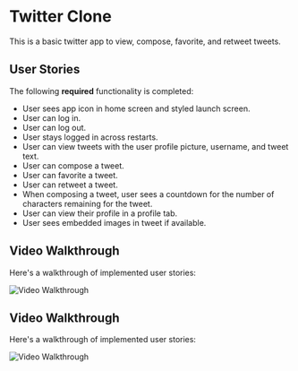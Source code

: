 # Twitter Clone

This is a basic twitter app to view, compose, favorite, and retweet tweets.

## User Stories

The following **required** functionality is completed:
* User sees app icon in home screen and styled launch screen. 
* User can log in.
* User can log out. 
* User stays logged in across restarts. 
* User can view tweets with the user profile picture, username, and tweet text. 
* User can compose a tweet.
* User can favorite a tweet.
* User can retweet a tweet.
* When composing a tweet, user sees a countdown for the number of characters remaining for the tweet.
* User can view their profile in a profile tab.
* User sees embedded images in tweet if available.

## Video Walkthrough

Here's a walkthrough of implemented user stories:

<img src='http://g.recordit.co/1PHvvRcItz.gif' title='Video Walkthrough' width='' alt='Video Walkthrough' />

## Video Walkthrough

Here's a walkthrough of implemented user stories:

<img src='http://g.recordit.co/LCLGPGeF4T.gif' title='Video Walkthrough' width='' alt='Video Walkthrough' />

